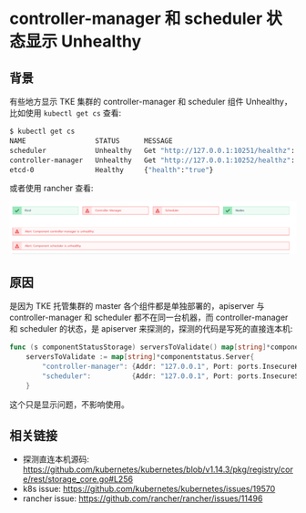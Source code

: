 # controller-manager 和 scheduler 状态显示 Unhealthy

## 背景

有些地方显示 TKE 集群的 controller-manager 和 scheduler 组件 Unhealthy，比如使用 `kubectl get cs` 查看:

```bash
$ kubectl get cs
NAME                 STATUS      MESSAGE                                                                                       ERROR
scheduler            Unhealthy   Get "http://127.0.0.1:10251/healthz": dial tcp 127.0.0.1:10251: connect: connection refused
controller-manager   Unhealthy   Get "http://127.0.0.1:10252/healthz": dial tcp 127.0.0.1:10252: connect: connection refused
etcd-0               Healthy     {"health":"true"}
```

或者使用 rancher 查看:

![](controller-manager-and-scheduler-unhealthy.png)

## 原因

是因为 TKE 托管集群的 master 各个组件都是单独部署的，apiserver 与 controller-manager 和 scheduler 都不在同一台机器，而  controller-manager 和 scheduler 的状态，是 apiserver 来探测的，探测的代码是写死的直接连本机:

```go
func (s componentStatusStorage) serversToValidate() map[string]*componentstatus.Server {
    serversToValidate := map[string]*componentstatus.Server{
        "controller-manager": {Addr: "127.0.0.1", Port: ports.InsecureKubeControllerManagerPort, Path: "/healthz"},
        "scheduler":          {Addr: "127.0.0.1", Port: ports.InsecureSchedulerPort, Path: "/healthz"},
    }
```

这个只是显示问题，不影响使用。

## 相关链接

* 探测直连本机源码: https://github.com/kubernetes/kubernetes/blob/v1.14.3/pkg/registry/core/rest/storage_core.go#L256
* k8s issue: https://github.com/kubernetes/kubernetes/issues/19570
* rancher issue: https://github.com/rancher/rancher/issues/11496
